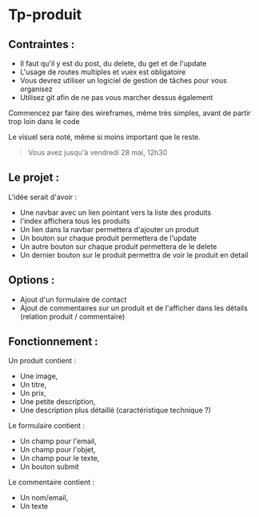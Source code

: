 # Tp-produit

## Contraintes :

- Il faut qu'il y est du post, du delete, du get et de l'update
- L'usage de routes multiples et vuex est obligatoire
- Vous devrez utiliser un logiciel de gestion de tâches pour vous organisez
- Utilisez git afin de ne pas vous marcher dessus également

Commencez par faire des wireframes, même très simples, avant de partir trop loin dans le code

Le visuel sera noté, même si moins important que le reste.

> Vous avez jusqu'à vendredi 28 mai, 12h30

## Le projet :

L'idée serait d'avoir : 

- Une navbar avec un lien pointant vers la liste des produits
- l'index affichera tous les produits
- Un lien dans la navbar permettera d'ajouter un produit
- Un bouton sur chaque produit permettera de l'update
- Un autre bouton sur chaque produit permettera de le delete
- Un dernier bouton sur le produit permettra de voir le produit en detail

## Options : 

- Ajout d'un formulaire de contact
- Ajout de commentaires sur un produit et de l'afficher dans les détails (relation produit / commentaire)

## Fonctionnement :

Un produit contient :
- Une image,
- Un titre,
- Un prix,
- Une petite description,
- Une description plus détaillé (caractéristique technique ?)

Le formulaire contient :
- Un champ pour l'email,
- Un champ pour l'objet,
- Un champ pour le texte,
- Un bouton submit

Le commentaire contient :
- Un nom/email,
- Un texte